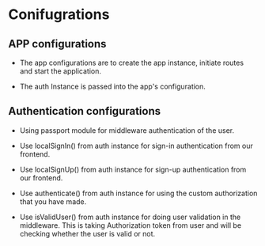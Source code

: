 # Conifugrations

## APP configurations

- The app configurations are to create the app instance, initiate routes and start the application.

- The auth Instance is passed into the app's configuration.

## Authentication configurations

- Using passport module for middleware authentication of the user.

- Use localSignIn() from auth instance for sign-in authentication from our frontend.

- Use localSignUp() from auth instance for sign-up authentication from our frontend.

- Use authenticate() from auth instance for using the custom authorization that you have made.

- Use isValidUser() from auth instance for doing user validation in the middleware. This is taking Authorization token from user and will be checking whether the user is valid or not.
